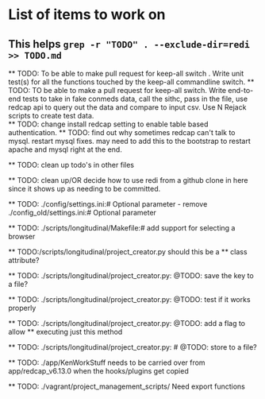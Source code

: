# List of items to work on

## This helps `grep -r "TODO" . --exclude-dir=redi >> TODO.md `


** TODO: To be able to make pull request for keep-all switch . Write unit test(s) for all the functions touched by the keep-all commandline switch.
** TODO: TO be able to make a pull request for keep-all switch. Write end-to-end tests to take in fake conmeds data, call the sithc, pass in the file, use redcap api to query out the data and compare to input csv. Use N Rejack scripts to create test data.  
** TODO: change install redcap setting to enable table based authentication.
** TODO: find out why sometimes redcap can't talk to mysql. restart mysql fixes. may need to add this to the bootstrap to restart apache and mysql right at the end.

** TODO: clean up todo's in other files

** TODO: clean up/OR decide how to use redi from a github clone in here since it shows up as needing to be committed.

** TODO: ./config/settings.ini:# Optional parameter - remove ./config_old/settings.ini:# Optional parameter

** TODO: ./scripts/longitudinal/Makefile:#  add support for selecting a browser

** TODO:/scripts/longitudinal/project_creator.py should this be a ** class attribute?

** TODO: ./scripts/longitudinal/project_creator.py:        @TODO: save the key to a file?

** TODO: ./scripts/longitudinal/project_creator.py:        @TODO: test if it works properly

** TODO: ./scripts/longitudinal/project_creator.py:        @TODO: add a flag to allow ** executing just this method

** TODO: ./scripts/longitudinal/project_creator.py:        # @TODO: store to a file?

** TODO: ./app/KenWorkStuff needs to be carried over from app/redcap_v6.13.0 when the hooks/plugins get copied

** TODO: ./vagrant/project_management_scripts/ Need export functions
